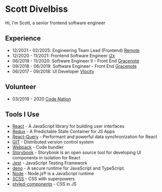 # Scott Divelbiss
Hi, I'm Scott, a senior frontend software engineer 

## Experience
 - 12/2021 - 02/2025: Engineering Team Lead (Frontend) [Remote](https://remote.com)
 - 12/2020 - 11/2021: Frontend Software Engineer [i2x](https://www.i2x.ai/)
 - 06/2019 - 11/2020: Software Engineer II - Front End [Gracenote](https://www.gracenote.com/)
 - 09/2018 - 06/2019: Software Engineer - Front End [Gracenote](https://www.gracenote.com/)
 - 06/2017 - 09/2018: UI Developer [Vlocity](https://vlocity.com/)
 
 ## Volunteer
 - 03/2019 - 2020 [Code Nation](https://codenation.org/)

## Tools I Use
* [React](https://reactjs.org/) - A JavaScript library for building user interfaces
* [Redux](https://redux.js.org/) - A Predictable State Container for JS Apps
* [React-Query](https://react-query.tanstack.com/) - Performant and powerful data synchronization for React
* [GIT](https://git-scm.com/) - Distributed version control system
* [Webpack](https://webpack.js.org/) - Code bundler
* [Storybook](https://storybook.js.org/) - Storybook is an open source tool for developing UI components in isolation for React
* [Jest](https://jestjs.io/) - JavaScript Testing Framework
* [deno](https://deno.land/) - A secure runtime for JavaScript and TypeScript.
* [Node](https://nodejs.org/en/) - Node.js® is a JavaScript runtime
* [SCSS](https://sass-lang.com/) - CSS with superpowers
* [styled-components](https://styled-components.com/) - CSS in JS


